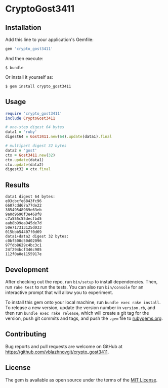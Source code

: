 # CryptoGost3411

## Installation

Add this line to your application's Gemfile:

```ruby
gem 'crypto_gost3411'
```

And then execute:

    $ bundle

Or install it yourself as:

    $ gem install crypto_gost3411

## Usage

```ruby
require 'crypto_gost3411'
include CryptoGost3411

# one-step digest 64 bytes
data1 = 'ruby'
digest64 = Gost3411.new(64).update(data1).final

# multipart digest 32 bytes
data2 = 'gost'
ctx = Gost3411.new(32)
ctx.update(data1)
ctx.update(data2)
digest32 = ctx.final
```

## Results 
```
data1 digest 64 bytes:
e03cbcfe6843fc96
6607cdd67a77de22
38549548989e63eb
9a0d9690f3e468f8
c7a555c55decfbd5
aab8b99ea945de7d
50e717313125d033
015bbb54407f0d69
data1+data2 digest 32 bytes:
c0bf500c50d02096
97fdb8629c4bc3c1
24f294bcf346c905
112f0a8e1155917e
```
 
## Development

After checking out the repo, run `bin/setup` to install dependencies. Then, run `rake test` to run the tests. You can also run `bin/console` for an interactive prompt that will allow you to experiment.

To install this gem onto your local machine, run `bundle exec rake install`. To release a new version, update the version number in `version.rb`, and then run `bundle exec rake release`, which will create a git tag for the version, push git commits and tags, and push the `.gem` file to [rubygems.org](https://rubygems.org).

## Contributing

Bug reports and pull requests are welcome on GitHub at https://github.com/vblazhnovgit/crypto_gost3411.

## License

The gem is available as open source under the terms of the [MIT License](https://opensource.org/licenses/MIT).
